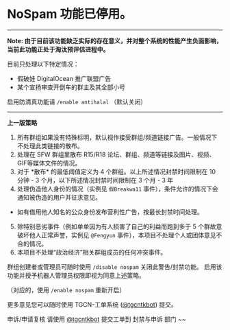 # NoSpam 功能已停用。

---
**Note: 由于目前该功能缺乏实际的存在意义，并对整个系统的性能产生负面影响，当前此功能正处于淘汰预评估进程中。**

目前只处理以下特定情况：
- 假破娃 DigitalOcean 推广联盟广告
- 某个宣扬审查开倒车的群主及其全部小号

启用防清真功能请 `/enable antihalal` （默认关闭）

---
**上一版策略**

1. 所有群组如果没有特殊标明，默认视作接受群组/频道链接广告。一般情况下不处理此类链接的散布。
2. 处理在 SFW 群组里散布 R15/R18 论坛、群组、频道等链接及图片、视频、GIF等媒体文件的情况。
3. 对于 \*散布\* 的最低阈值定义为 4 个群组。以上所述情况封禁时间限制在 10 分钟 - 3 个月，以下所述情况封禁时间限制在 3 个月 - 3 年
4. 处理伪造他人身份的情况（实例见 `假Breakwa11` 事件），条件允许的情况下会通知被伪造的用户并征求意见。
  - 如有借用他人知名的公众身份发布营利性广告，按最长封禁时间处理。
5. 除特别恶劣事件（例如单单因为有人损害了自己的利益而跑到多于 5 个群故意破坏他人正常声誉，实例见 `@Fengyun` 事件），本项目不处理个人或团体意见不合的情况。
6. 本项目不处理“政治经济”相关群组成员的任何冲突事件。

群组创建者或管理员可随时使用 `/disable nospam` 关闭此警告/封禁功能。
启用该功能并授予机器人管理员权限即视为同意上述策略。

（对应的，使用 `/enable nospam` 重新开启）

更多意见您可以随时使用 TGCN-工单系统 \([@tgcntkbot](https://t.me/tgcntkbot)\) 提交。

申诉/申请复核 请使用 [@tgcntkbot](https://t.me/tgcntkbot) 提交工单到 封禁与申诉 部门
~~

